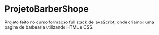 # ProjetoBarberShope
 Projeto feito no curso formação full stack de javaScript, onde criamos uma pagina de barbearia utilizando HTML e CSS.

